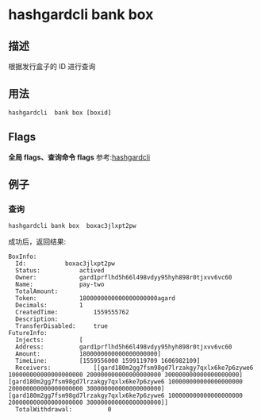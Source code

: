 # hashgardcli bank box

## 描述
根据发行盒子的 ID 进行查询
## 用法
```shell
hashgardcli  bank box [boxid]
```
## Flags

**全局 flags、查询命令 flags** 参考:[hashgardcli](../README.md)

## 例子
### 查询
```shell
hashgardcli bank box  boxac3jlxpt2pw
```

成功后，返回结果:
```shell
BoxInfo:
  Id:			boxac3jlxpt2pw
  Status:			actived
  Owner:			gard1prflhd5h66l498vdyy95hyh898r0tjxvv6vc60
  Name:				pay-two
  TotalAmount:
  Token:			1800000000000000000000agard
  Decimals:			1
  CreatedTime:			1559555762
  Description:
  TransferDisabled:		true
FutureInfo:
  Injects:			[
  Address:			gard1prflhd5h66l498vdyy95hyh898r0tjxvv6vc60
  Amount:			1800000000000000000000]
  TimeLine:			[1559556000 1599119709 1606982109]
  Receivers:			[[gard180m2gg7fsm98gd7lrzakgy7qxlx6ke7p6zywe6 100000000000000000000 200000000000000000000 300000000000000000000] [gard180m2gg7fsm98gd7lrzakgy7qxlx6ke7p6zywe6 100000000000000000000 200000000000000000000 300000000000000000000] [gard180m2gg7fsm98gd7lrzakgy7qxlx6ke7p6zywe6 100000000000000000000 200000000000000000000 300000000000000000000]]
  TotalWithdrawal:			0
```
